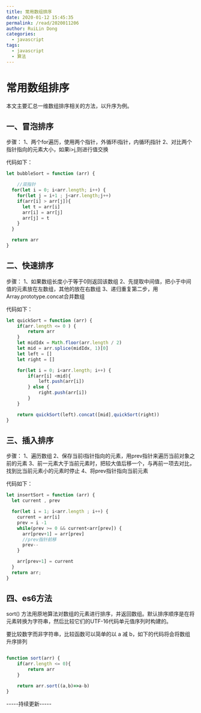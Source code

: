 ```yaml
---
title: 常用数组排序
date: 2020-01-12 15:45:35
permalink: /read/2020011206
author: RuiLin Dong
categories:
  - javascript
tags:
  - javascript
  - 算法
---
```

# 常用数组排序
本文主要汇总一维数组排序相关的方法，以升序为例。
## 一、冒泡排序

步骤：
1、两个for遍历，使用两个指针，外循环i指针，内循环j指针
2、对比两个指针指向的元素大小，如果i>j,则进行值交换

代码如下：
```javascript
let bubbleSort = function (arr) { 

    //双指针
  for(let i = 0; i<arr.length; i++) {
    for(let j = i+1 ; j<arr.length;j++)
    if(arr[i] > arr[j]){
      let t = arr[i]
      arr[i] = arr[j]
      arr[j] = t
    }
  }

  return arr
}

```
## 二、快速排序

步骤：
1、如果数组长度小于等于0则返回该数组
2、先提取中间值，把小于中间值的元素放在左数组，其他的放在右数组
3、递归重复第二步，用Array.prototype.concat合并数组

代码如下：
```javascript
let quickSort = function (arr) { 
    if(arr.length <= 0 ) {
        return arr
    }
    let midIdx = Math.floor(arr.length / 2)
    let mid = arr.splice(midIdx, 1)[0]
    let left = []
    let right = []

    for(let i = 0; i<arr.length; i++) {
        if(arr[i] <mid){
            left.push(arr[i])
        } else {
            right.push(arr[i])
        }
    }

    return quickSort(left).concat([mid],quickSort(right))
}

```

## 三、插入排序

步骤：
1、遍历数组
2、保存当前i指针指向的元素，用prev指针来遍历当前对象之前的元素
3、前一元素大于当前元素时，把较大值后移一个，与再前一项去对比，找到比当前元素小的元素时停止
4、将prev指针指向当前元素

代码如下：
```javascript
let insertSort = function (arr) {
  let current , prev

  for(let i = 1; i<arr.length ; i++) {
    current = arr[i]
    prev = i -1
    while(prev >= 0 && current<arr[prev]) {
      arr[prev+1] = arr[prev]
      //prev指针前移
      prev--
    }

    arr[prev+1] = current
  }
  return arr;
}
```

## 四、es6方法

sort() 方法用原地算法对数组的元素进行排序，并返回数组。默认排序顺序是在将元素转换为字符串，然后比较它们的UTF-16代码单元值序列时构建的。

要比较数字而非字符串，比较函数可以简单的以 a 减 b，如下的代码将会将数组升序排列

```javascript

function sort(arr) {
    if(arr.length <= 0){
        return arr
    }

    return arr.sort((a,b)=>a-b)
}

```

-----持续更新-----